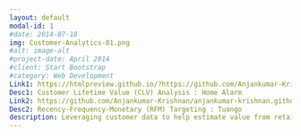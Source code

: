 ```yaml
---
layout: default
modal-id: 1
#date: 2014-07-18
img: Customer-Analytics-01.png
#alt: image-alt
#project-date: April 2014
#client: Start Bootstrap
#category: Web Development
Link1: https://htmlpreview.github.io/?https://github.com/Anjankumar-Krishnan/homealarm-clv/blob/main/homealarm-clv_anjan_git_publish.html
Desc1: Customer Lifetime Value (CLV) Analysis : Home Alarm
Link2: https://github.com/Anjankumar-Krishnan/anjankumar-krishnan.github.io/blob/main/tuango-rfm_anjan_git_publish.ipynb
Desc2: Recency-Frequency-Monetary (RFM) Targeting : Tuango
description: Leveraging customer data to help estimate value from retaining customers, maximizing return on marketing expenditure through targeting and predictive modeling
---
```

